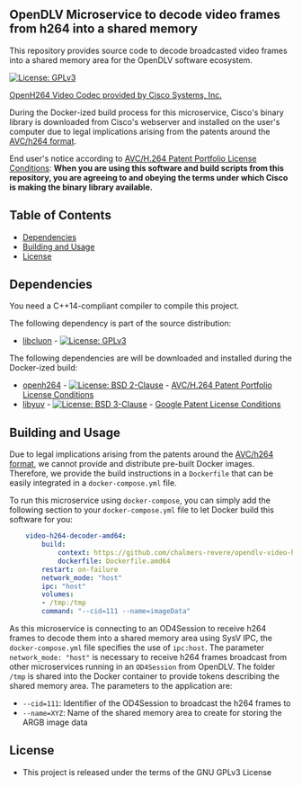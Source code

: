 ## OpenDLV Microservice to decode video frames from h264 into a shared memory

This repository provides source code to decode broadcasted video frames into a
shared memory area for the OpenDLV software ecosystem.

[![License: GPLv3](https://img.shields.io/badge/license-GPL--3-blue.svg
)](https://www.gnu.org/licenses/gpl-3.0.txt)

[OpenH264 Video Codec provided by Cisco Systems, Inc.](https://www.openh264.org/faq.html)

During the Docker-ized build process for this microservice, Cisco's binary
library is downloaded from Cisco's webserver and installed on the user's
computer due to legal implications arising from the patents around the [AVC/h264 format](http://www.mpegla.com/main/programs/avc/pages/intro.aspx).

End user's notice according to [AVC/H.264 Patent Portfolio License Conditions](https://www.openh264.org/BINARY_LICENSE.txt):
**When you are using this software and build scripts from this repository, you are agreeing to and obeying the terms under which Cisco is making the binary library available.**


## Table of Contents
* [Dependencies](#dependencies)
* [Building and Usage](#building-and-usage)
* [License](#license)


## Dependencies
You need a C++14-compliant compiler to compile this project.

The following dependency is part of the source distribution:
* [libcluon](https://github.com/chrberger/libcluon) - [![License: GPLv3](https://img.shields.io/badge/license-GPL--3-blue.svg
)](https://www.gnu.org/licenses/gpl-3.0.txt)

The following dependencies are will be downloaded and installed during the Docker-ized build:
* [openh264](https://www.openh264.org/index.html) - [![License: BSD 2-Clause](https://img.shields.io/badge/License-BSD%202--Clause-blue.svg)](https://opensource.org/licenses/BSD-2-Clause) - [AVC/H.264 Patent Portfolio License Conditions](https://www.openh264.org/BINARY_LICENSE.txt)
* [libyuv](https://chromium.googlesource.com/libyuv/libyuv/+/master) - [![License: BSD 3-Clause](https://img.shields.io/badge/License-BSD%203--Clause-blue.svg)](https://opensource.org/licenses/BSD-3-Clause) - [Google Patent License Conditions](https://chromium.googlesource.com/libyuv/libyuv/+/master/PATENTS)

## Building and Usage
Due to legal implications arising from the patents around the [AVC/h264 format](http://www.mpegla.com/main/programs/avc/pages/intro.aspx),
we cannot provide and distribute pre-built Docker images. Therefore, we provide
the build instructions in a `Dockerfile` that can be easily integrated in a
`docker-compose.yml` file.

To run this microservice using `docker-compose`, you can simply add the following
section to your `docker-compose.yml` file to let Docker build this software for you:

```yml
    video-h264-decoder-amd64:
        build:
            context: https://github.com/chalmers-revere/opendlv-video-h264-decoder.git
            dockerfile: Dockerfile.amd64
        restart: on-failure
        network_mode: "host"
        ipc: "host"
        volumes:
        - /tmp:/tmp
        command: "--cid=111 --name=imageData"
```

As this microservice is connecting to an OD4Session to receive h264 frames to
decode them into a shared memory area using SysV IPC, the `docker-compose.yml`
file specifies the use of `ipc:host`. The parameter `network_mode: "host"` is
necessary to receive h264 frames broadcast from other microservices running
in an `OD4Session` from OpenDLV. The folder `/tmp` is shared into the Docker
container to provide tokens describing the shared memory area.
The parameters to the application are:

* `--cid=111`: Identifier of the OD4Session to broadcast the h264 frames to
* `--name=XYZ`: Name of the shared memory area to create for storing the ARGB image data


## License

* This project is released under the terms of the GNU GPLv3 License

